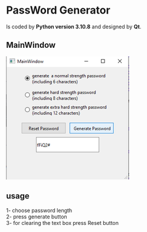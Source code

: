 # PassWord Generator
Is coded by **Python version 3.10.8** and designed by **Qt**.

## MainWindow
![](pass.generator.png)

## usage
1- choose password length   
2- press generate button  
3- for clearing the text box press Reset button